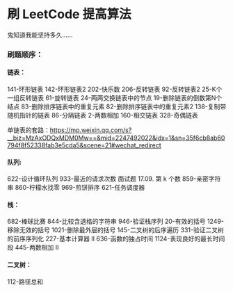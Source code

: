 # 刷 LeetCode 提高算法

鬼知道我能坚持多久......
### 刷题顺序：
#### 链表：
141-环形链表
142-环形链表2
202-快乐数
206-反转链表
92-反转链表2
25-K个一组反转链表
61-旋转链表
24-两两交换链表中的节点
19-删除链表的倒数第N个结点
83-删除排序链表中的重复元素
82-删除排序链表中的重复元素2
138-复制带随机指针的链表
86-分隔链表
2-两数相加
160-相交链表
328-奇偶链表

单链表的套路：https://mp.weixin.qq.com/s?__biz=MzAxODQxMDM0Mw==&mid=2247492022&idx=1&sn=35f6cb8ab60794f8f52338fab3e5cda5&scene=21#wechat_redirect

#### 队列:
622-设计循环队列
933-最近的请求次数
面试题 17.09. 第 k 个数
859-亲密字符串
860-柠檬水找零
969-煎饼排序
621-任务调度器

#### 栈：
682-棒球比赛
844-比较含退格的字符串
946-验证栈序列
20-有效的括号
1249-移除无效的括号
1021-删除最外层的括号
145-二叉树的后序遍历
331-验证二叉树的前序序列化
227-基本计算器 II
636-函数的独占时间
1124-表现良好的最长时间段
445-两数相加 II

#### 二叉树：
112-路径总和